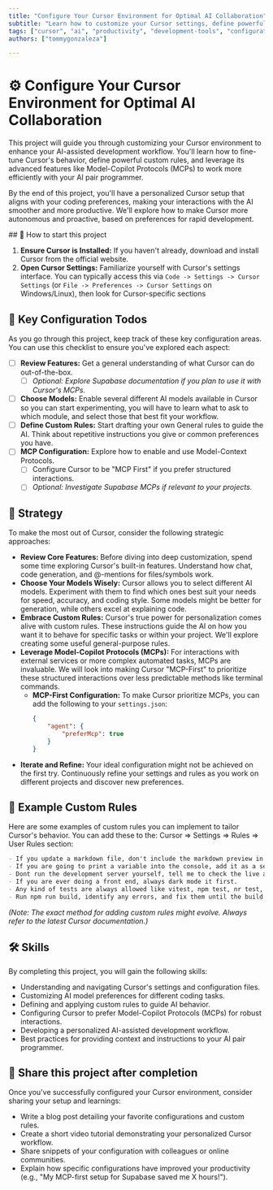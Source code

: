 ```yaml
---
title: "Configure Your Cursor Environment for Optimal AI Collaboration"
subtitle: "Learn how to customize your Cursor settings, define powerful custom rules, and leverage advanced features like Model-Copilot Protocols to create a personalized AI-assisted development workflow that enhances your productivity."
tags: ["cursor", "ai", "productivity", "development-tools", "configuration"]
authors: ["tommygonzaleza"]

---
```


<!--hide-->
# ⚙️ Configure Your Cursor Environment for Optimal AI Collaboration
<!--endhide-->

This project will guide you through customizing your Cursor environment to enhance your AI-assisted development workflow. You'll learn how to fine-tune Cursor's behavior, define powerful custom rules, and leverage its advanced features like Model-Copilot Protocols (MCPs) to work more efficiently with your AI pair programmer.

By the end of this project, you'll have a personalized Cursor setup that aligns with your coding preferences, making your interactions with the AI smoother and more productive. We'll explore how to make Cursor more autonomous and proactive, based on preferences for rapid development.

<how-to-start>
## 🌱 How to start this project

1.  **Ensure Cursor is Installed:** If you haven't already, download and install Cursor from the official website.
2.  **Open Cursor Settings:** Familiarize yourself with Cursor's settings interface. You can typically access this via `Code -> Settings -> Cursor Settings` (or `File -> Preferences -> Cursor Settings` on Windows/Linux), then look for Cursor-specific sections
</how-to-start>

## 📝 Key Configuration Todos

As you go through this project, keep track of these key configuration areas. You can use this checklist to ensure you've explored each aspect:

- [ ] **Review Features:** Get a general understanding of what Cursor can do out-of-the-box. 
    - [ ] *Optional: Explore Supabase documentation if you plan to use it with Cursor's MCPs.*
- [ ] **Choose Models:** Enable several different AI models available in Cursor so you can start experimenting, you will have to learn what to ask to which module, and select those that best fit your workflow.
- [ ] **Define Custom Rules:** Start drafting your own General rules to guide the AI. Think about repetitive instructions you give or common preferences you have.
- [ ] **MCP Configuration:** Explore how to enable and use Model-Context Protocols.
    - [ ] Configure Cursor to be "MCP First" if you prefer structured interactions.
    - [ ] *Optional: Investigate Supabase MCPs if relevant to your projects.*

## 🎯 Strategy

To make the most out of Cursor, consider the following strategic approaches:

*   **Review Core Features:** Before diving into deep customization, spend some time exploring Cursor's built-in features. Understand how chat, code generation, and @-mentions for files/symbols work.
*   **Choose Your Models Wisely:** Cursor allows you to select different AI models. Experiment with them to find which ones best suit your needs for speed, accuracy, and coding style. Some models might be better for generation, while others excel at explaining code.
*   **Embrace Custom Rules:** Cursor's true power for personalization comes alive with custom rules. These instructions guide the AI on how you want it to behave for specific tasks or within your project. We'll explore creating some useful general-purpose rules.
*   **Leverage Model-Copilot Protocols (MCPs):** For interactions with external services or more complex automated tasks, MCPs are invaluable. We will look into making Cursor "MCP-First" to prioritize these structured interactions over less predictable methods like terminal commands.
    *   **MCP-First Configuration:** To make Cursor prioritize MCPs, you can add the following to your `settings.json`:
        ```json
        {
            "agent": {
                "preferMcp": true
            }
        }
        ```
*   **Iterate and Refine:** Your ideal configuration might not be achieved on the first try. Continuously refine your settings and rules as you work on different projects and discover new preferences.

## 📜 Example Custom Rules

Here are some examples of custom rules you can implement to tailor Cursor's behavior. You can add these to the: Cursor => Settings => Rules => User Rules section:

```markdown
- If you update a markdown file, don't include the markdown preview in the composer, show me the changes in the markdown file only.
- If you are going to print a variable into the console, add it as a second parameter like print("variable_name", variable_name)
- Dont run the development server yourself, tell me to check the live app and suggest the command as a reminder.
- If you are ever doing a front end, always dark mode it first.
- Any kind of tests are always allowed like vitest, npm test, nr test, etc. Also basic build commands like build, tsc, etc. Creating files and making directories (like touch, mkdir, etc) is always ok too.
- Run npm run build, identify any errors, and fix them until the build passes.
```

*(Note: The exact method for adding custom rules might evolve. Always refer to the latest Cursor documentation.)*


## 🛠️ Skills

By completing this project, you will gain the following skills:

- Understanding and navigating Cursor's settings and configuration files.
- Customizing AI model preferences for different coding tasks.
- Defining and applying custom rules to guide AI behavior.
- Configuring Cursor to prefer Model-Copilot Protocols (MCPs) for robust interactions.
- Developing a personalized AI-assisted development workflow.
- Best practices for providing context and instructions to your AI pair programmer.

## 🚀 Share this project after completion

Once you've successfully configured your Cursor environment, consider sharing your setup and learnings:

*   Write a blog post detailing your favorite configurations and custom rules.
*   Create a short video tutorial demonstrating your personalized Cursor workflow.
*   Share snippets of your configuration with colleagues or online communities.
*   Explain how specific configurations have improved your productivity (e.g., "My MCP-first setup for Supabase saved me X hours!"). 
